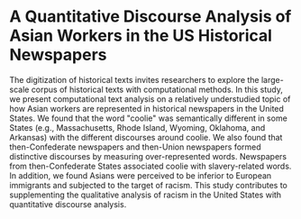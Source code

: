 # A Quantitative Discourse Analysis of Asian Workers in the US Historical Newspapers
The digitization of historical texts invites researchers 
to explore the large-scale corpus of historical texts with computational methods.
In this study, we present computational text analysis on a relatively understudied topic of
how Asian workers are represented in historical newspapers in the United States. We found that the word "coolie" 
was semantically different in some States (e.g., Massachusetts, Rhode Island, Wyoming, Oklahoma, and Arkansas)
with the different discourses around coolie. We also found that then-Confederate newspapers and then-Union newspapers
formed distinctive discourses by measuring over-represented words. Newspapers from then-Confederate States
associated coolie with slavery-related words. In addition, we found Asians were perceived to be 
inferior to European immigrants and subjected to the target of racism. This study contributes to supplementing
the qualitative analysis of racism in the United States with quantitative discourse analysis.  

